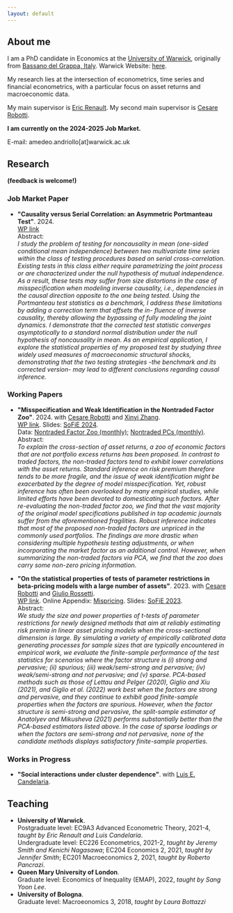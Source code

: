 ```yaml
---
layout: default
---
```


## About me

I am a PhD candidate in Economics at the [University of Warwick](https://warwick.ac.uk/fac/soc/economics/), originally from [Bassano del Grappa, Italy](https://en.wikipedia.org/wiki/Bassano_del_Grappa). Warwick Website: [here](https://warwick.ac.uk/fac/soc/economics/staff/aandriollo/).

My research lies at the intersection of econometrics, time series and financial econometrics, with a particular focus on asset returns and macroeconomic data. 

My main supervisor is [Eric Renault](https://warwick.ac.uk/fac/soc/economics/staff/emrrenault/#). My second main supervisor is [Cesare Robotti](https://www.cesarerobotti.com).

 **I am currently on the 2024-2025 Job Market.**

E-mail: amedeo.andriollo[at]warwick.ac.uk 

## Research

**(feedback is welcome!)**

### Job Market Paper

- **"Causality versus Serial Correlation: an Asymmetric Portmanteau Test"**. 2024. \
[WP link](https://www.dropbox.com/scl/fi/93a6yegmow8dosougyv1l/JMP_Andriollo.pdf?rlkey=yvyemaebr3lyoyydf062fj5oj&dl=0) \
Abstract: \
*I study the problem of testing for noncausality in mean (one-sided conditional mean independence) between two multivariate time series within the class of testing procedures based on serial cross-correlation. Existing tests in this class either require parametrizing the joint process or are characterized under the null hypothesis of mutual independence. As a result, these tests may suffer from size distortions in the case of misspecification when modeling inverse causality, i.e., dependencies in the causal direction opposite to the one being tested. Using the Portmanteau test statistics as a benchmark, I address these limitations by adding a correction term that offsets the in- fluence of inverse causality, thereby allowing the bypassing of fully modeling the joint dynamics. I demonstrate that the corrected test statistic converges asymptotically to a standard normal distribution under the null hypothesis of noncausality in mean. As an empirical application, I explore the statistical properties of my proposed test by studying three widely used measures of macroeconomic structural shocks, demonstrating that the two testing strategies -the benchmark and its corrected version- may lead to different conclusions regarding causal inference.*

### Working Papers

- **"Misspecification and Weak Identification in the Nontraded Factor Zoo"**. 2024. with [Cesare Robotti](https://www.cesarerobotti.com) and [Xinyi Zhang](https://warwick.ac.uk/fac/soc/wbs/subjects/finance/faculty1/phd_students/xinyi-zhang/). \
[WP link](assets/pdf/ARZ-3.pdf). Slides: [SoFiE 2024](https://www.dropbox.com/scl/fi/j1mg11h6q6nuqrlj16ire/nontraded_sofie24.pdf?rlkey=bp1vgedtnbz2vswbyg3b6zrab&dl=0). \
 Data: [Nontraded Factor Zoo (monthly)](https://www.dropbox.com/scl/fi/1odnqde9onqskfjj30yjt/all_nontraded.xlsx?rlkey=fwhvv8okvfbhdvb5l44srvulv&dl=0); [Nontraded PCs (monthly)](https://www.dropbox.com/scl/fi/tz45uxrols0kazt17y85a/data1eqGX.xls?rlkey=xgos0xsjbdca40l38rgisygth&dl=0). \
Abstract: \
*To explain the cross-section of asset returns, a zoo of economic factors that are not portfolio excess returns has been proposed. In contrast to traded factors, the non-traded factors tend to exhibit lower correlations with the asset returns. Standard inference on risk premium therefore tends to be more fragile, and the issue of weak identification might be exacerbated by the degree of model misspecification. Yet, robust inference has often been overlooked by many empirical studies, while limited efforts have been devoted to domesticating such factors. After re-evaluating the non-traded factor zoo, we find that the vast majority of the original model specifications published in top academic journals suffer from the aforementioned fragilities. Robust inference indicates that most of the proposed non-traded factors are unpriced in the commonly used portfolios. The findings are more drastic when considering multiple hypothesis testing adjustments, or when incorporating the market factor as an additional control. However, when summarizing the non-traded factors via PCA, we find that the zoo does carry some non-zero pricing information.*

- **"On the statistical properties of tests of parameter restrictions in beta-pricing models with a large number of assets"**. 2023. with [Cesare Robotti](https://www.cesarerobotti.com) and [Giulio Rossetti](https://giuliorossetti94.github.io). \
[WP link](assets/pdf/ARR_statistical_.pdf). Online Appendix: [Mispricing](https://www.dropbox.com/s/6uhz62iu0fahm11/output_misspricing.pdf?dl=0). Slides: [SoFiE 2023](https://www.dropbox.com/s/as0rnxq13xefbkq/sofie.pdf?dl=0).\
Abstract: \
*We study the size and power properties of t-tests of parameter restrictions for newly designed methods that aim at reliably estimating risk premia in linear asset pricing models when the cross-sectional dimension is large. By simulating a variety of empirically calibrated data generating processes for sample sizes that are typically encountered in empirical work, we evaluate the finite-sample performance of the test statistics for scenarios where the factor structure is (i) strong and pervasive; (ii) spurious; (iii) weak/semi-strong and pervasive; (iv) weak/semi-strong and not pervasive; and (v) sparse. PCA-based methods such as those of Lettau and Pelger (2020), Giglio and Xiu (2021), and Giglio et al. (2022) work best when the factors are strong and pervasive, and they continue to exhibit good finite-sample properties when the factors are spurious. However, when the factor structure is semi-strong and pervasive, the split-sample estimator of Anatolyev and Mikusheva (2021) performs substantially better than the PCA-based estimators listed above. In the case of sparse loadings or when the factors are semi-strong and not pervasive, none of the candidate methods displays satisfactory finite-sample properties.*


### Works in Progress

- **"Social interactions under cluster dependence"**. with [Luis E. Candelaria](https://lecandelaria.github.io).

## Teaching 

- **University of Warwick**. \
  Postgraduate level: EC9A3 Advanced Econometric Theory, 2021-4, *taught by Eric Renault and Luis Candelaria*.\
   Undergraduate level: EC226 Econometrics, 2021-2, *taught by Jeremy Smith and Kenichi Nagasawa*; EC204 Economics 2, 2021, *taught by Jennifer Smith*; EC201 Macroeconomics 2, 2021, *taught by Roberto Pancrazi*.
- **Queen Mary University of London**. \
  Graduate level: Economics of Inequality (EMAP), 2022, *taught by Sang Yoon Lee*.
- **University of Bologna**. \
  Graduate level: Macroeonomics 3, 2018, *taught by Laura Bottazzi*







